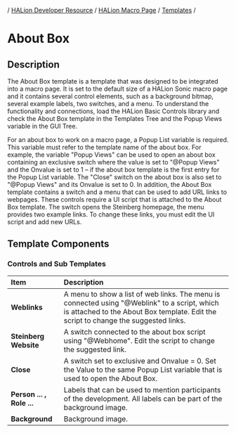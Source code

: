 / [HALion Developer Resource](../../HALion-Developer-Resource.md) / [HALion Macro Page](./HALion-Macro-Page.md) / [Templates](./Templates.md) /

# About Box

## Description

The About Box template is a template that was designed to be integrated into a macro page. It is set to the default size of a HALion Sonic macro page and it contains several control elements, such as a background bitmap, several example labels, two switches, and a menu. To understand the functionality and connections, load the HALion Basic Controls library and check the About Box template in the Templates Tree and the Popup Views variable in the GUI Tree.

For an about box to work on a macro page, a Popup List variable is required. This variable must refer to the template name of the about box. For example, the variable "Popup Views" can be used to open an about box containing an exclusive switch where the value is set to "@Popup Views" and the Onvalue is set to 1 – if the about box template is the first entry for the Popup List variable. The "Close" switch on the about box is also set to "@Popup Views" and its Onvalue is set to 0. In addition, the About Box template contains a switch and a menu that can be used to add URL links to webpages. These controls require a UI script that is attached to the About Box template. The switch opens the Steinberg homepage, the menu provides two example links. To change these links, you must edit the UI script and add new URLs.

## Template Components

### Controls and Sub Templates

|Item|Description|
|:-|:-|
|**Weblinks**|A menu to show a list of web links. The menu is connected using "@Weblink" to a script, which is attached to the About Box template. Edit the script to change the suggested links.|
|**Steinberg Website**|A switch connected to the about box script using "@Webhome". Edit the script to change the suggested link.|
|**Close**|A switch set to exclusive and Onvalue = 0. Set the Value to the same Popup List variable that is used to open the About Box.|
|**Person ... , Role ...**|Labels that can be used to mention participants of the development. All labels can be part of the background image.|
|**Background**|Background image.|
